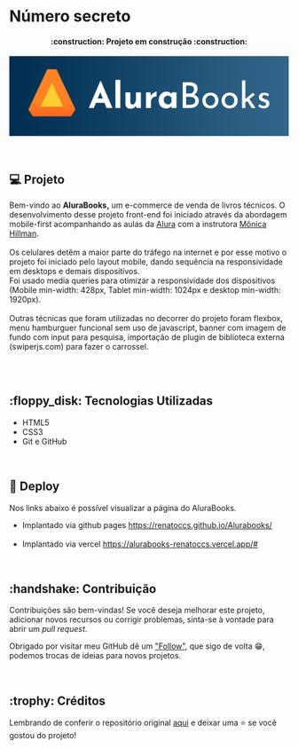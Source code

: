 <H1> Número secreto </H1>



<h4 align="center"> 
    :construction:  Projeto em construção  :construction:
</h4>


<p align="center">
  <img src="https://github.com/RenatoCCS/Alurabooks/blob/main/img/Alurabooks.png" alt="Logo Alurabooks">
</p>

<br>

<h2>💻 Projeto  </h2>

Bem-vindo ao **AluraBooks,** um e-commerce de venda de livros técnicos.
O desenvolvimento desse projeto front-end foi iniciado através da abordagem mobile-first acompanhando as aulas da [Alura](https://cursos.alura.com.br/course/html-css-responsividade-mobile-first) com a instrutora [Mônica Hillman](https://github.com/MonicaHillman). <br><br>
Os celulares detêm a maior parte do tráfego na internet e por esse motivo o projeto foi iniciado pelo layout mobile, dando sequência na responsividade em desktops e demais dispositivos. <br>
Foi usado media queries para otimizar a responsividade dos dispositivos (Mobile min-width: 428px, Tablet min-width: 1024px e desktop min-width: 1920px). <br><br>
Outras técnicas que foram utilizadas no decorrer do projeto foram flexbox, menu hamburguer funcional sem uso de javascript, banner com imagem de fundo com input para pesquisa, importação de plugin de biblioteca externa (swiperjs.com) para fazer o carrossel.

<br><br>

<h2>:floppy_disk: Tecnologias Utilizadas </h2>

- HTML5
- CSS3
- Git e GitHub


<br>

<h2>📁  Deploy </h2>

Nos links abaixo é possível visualizar a página do AluraBooks.

- Implantado via github pages https://renatoccs.github.io/Alurabooks/
  <br><br>
- Implantado via vercel https://alurabooks-renatoccs.vercel.app/#

<br>

<h2>:handshake: Contribuição </h2>

Contribuições são bem-vindas! Se você deseja melhorar este projeto, adicionar novos recursos ou corrigir problemas, sinta-se à vontade para abrir um _pull request_.

Obrigado por visitar meu GitHub dê um ["Follow"](https://github.com/RenatoCCS), que sigo de volta 😁, podemos trocas de ideias para novos projetos.

<br>

<h2>:trophy: Créditos </h2>

Lembrando de conferir o repositório original [aqui](https://github.com/alura-cursos/logica-js/tree/aula_5) e deixar uma ⭐️ se você gostou do projeto! <br>
